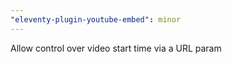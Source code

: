 ```yaml
---
"eleventy-plugin-youtube-embed": minor
---
```


Allow control over video start time via a URL param
